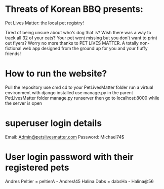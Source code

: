 # Threats of Korean BBQ presents:
Pet Lives Matter: the local pet registry!

Tired of being unsure about who's dog that is? Wish there was a way to track all 32 of your cats? Your pet went missing but you don't want to print out flyers?
Worry no more thanks to PET LIVES MATTER. A totally non-fictional web app designed from the ground up for you and your fluffy friends!

# How to run the website?
Pull the repository
use cmd
cd to your PetLivesMatter folder
run a virtual environment with django installed
use manage.py in the parent PetLivesMatter folder
manage.py runserver
then go to localhost:8000 while the server is open

# superuser login details
Email: Admin@petslivesmatter.com
Password: Michael74$

# User login password with their registered pets
Andres Peltier = peltierA - Andres!45
Halina Dabs = dabsHa - Halina@56
